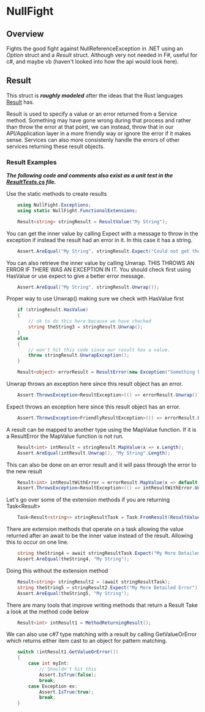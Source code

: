 # NullFight

## Overview
Fights the good fight against NullReferenceException in .NET using an *Option* struct and a *Result* struct. Although very not needed in F#, useful for c#, and maybe vb (haven't looked into how the api would look here).



## Result

This struct is ***roughly modeled*** after the ideas that the Rust languages [Result](https://doc.rust-lang.org/std/result/) has.

Result is used to specify a value or an error returned from a Service method. Something may have gone wrong during that process and rather than throw the error at that point, we can instead, throw that in our API/Application layer in a more friendly way or ignore the error if it makes sense. Services can also more consistenly handle the errors of other services returning these result objects.

### Result Examples
***The following code and comments also exist as a unit test in the [ResultTests.cs](/NullFight.Tests/ResultsTests.cs) file.***

Use the static methods to create results
```csharp
    using NullFight.Exceptions;
    using static NullFight.FunctionalExtensions;

    Result<string> stringResult = ResultValue("My String");
```


 You can get the inner value by calling Expect with a message to throw in the
 exception if instead the result had an error in it. In this case it has a string.

```csharp
    Assert.AreEqual("My String", stringResult.Expect("Could not get the string out"));
```

You can also retrieve the inner value by calling Unwrap. THIS THROWS AN ERROR IF THERE
WAS AN EXCEPTION IN IT. You should check first using HasValue or use expect to give a better error message.

```csharp
    Assert.AreEqual("My String", stringResult.Unwrap());
```

Proper way to use Unwrap() making sure we check with HasValue first

```csharp
    if (stringResult.HasValue)
    {
        // ok to do this here because we have checked
        string theString3 = stringResult.Unwrap();
    }
    else
    {
        // won't hit this code since our result has a value.
        throw stringResult.UnwrapException();
    }

    Result<object> errorResult = ResultError(new Exception("Something Failed"));
```

Unwrap throws an exception here since this result object has an error.

```csharp
    Assert.ThrowsException<ResultException>(() => errorResult.Unwrap());
```

Expect throws an exception here since this result object has an error.

```csharp
    Assert.ThrowsException<FriendlyResultException>(() => errorResult.Expect("My More Detailed Error"));
```
A result can be mapped to another type using the MapValue function. If it is a ResultError the MapValue function is not run.

```csharp
    Result<int> intResult = stringResult.MapValue(x => x.Length);
    Assert.AreEqual(intResult.Unwrap(), "My String".Length);
```

This can also be done on an error result and it will pass through the error to the new result

```csharp
    Result<int> intResultWithError = errorResult.MapValue(x => default(int));
    Assert.ThrowsException<ResultException>(() => intResultWithError.Unwrap());
```

Let's go over some of the extension methods if you are returning Task<Result<T>>

```csharp
    Task<Result<string>> stringResultTask = Task.FromResult(ResultValue("My String"));
```

There are extension methods that operate on a task allowing the value returned after an await
to be the inner value instead of the result. Allowing this to occur on one line.

```csharp
    string theString4 = await stringResultTask.Expect("My More Detailed Error");
    Assert.AreEqual(theString4, "My String");
```

Doing this without the extension method

```csharp
    Result<string> stringResult2 = (await stringResultTask);
    string theString5 = stringResult2.Expect("My More Detailed Error");
    Assert.AreEqual(theString5, "My String");
```

There are many tools that improve writing methods that return a Result Take a look at the method code below

```csharp
    Result<int> intResult1 = MethodReturningResult();
```

We can also use c#7 type matching with a result by calling GetValueOrError which returns either item cast to an object for
pattern matching.

```csharp
    switch (intResult1.GetValueOrError())
    {
        case int myInt:
            // Shouldn't hit this
            Assert.IsTrue(false);
            break;
        case Exception ex:
            Assert.IsTrue(true);
            break;
    }
```

